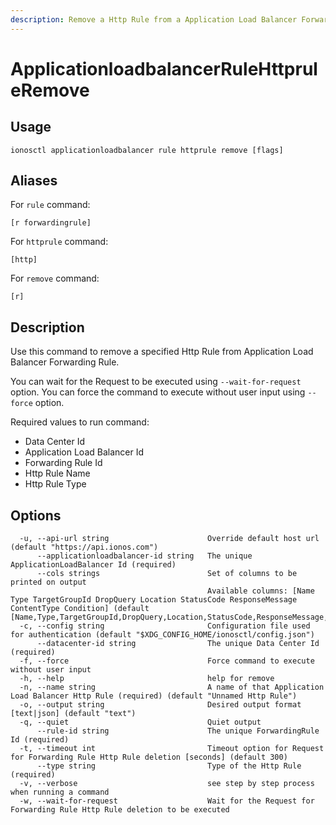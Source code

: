 ```yaml
---
description: Remove a Http Rule from a Application Load Balancer Forwarding Rule
---
```


# ApplicationloadbalancerRuleHttpruleRemove

## Usage

```text
ionosctl applicationloadbalancer rule httprule remove [flags]
```

## Aliases

For `rule` command:

```text
[r forwardingrule]
```

For `httprule` command:

```text
[http]
```

For `remove` command:

```text
[r]
```

## Description

Use this command to remove a specified Http Rule from Application Load Balancer Forwarding Rule.

You can wait for the Request to be executed using `--wait-for-request` option. You can force the command to execute without user input using `--force` option.

Required values to run command:

* Data Center Id
* Application Load Balancer Id
* Forwarding Rule Id
* Http Rule Name
* Http Rule Type

## Options

```text
  -u, --api-url string                      Override default host url (default "https://api.ionos.com")
      --applicationloadbalancer-id string   The unique ApplicationLoadBalancer Id (required)
      --cols strings                        Set of columns to be printed on output 
                                            Available columns: [Name Type TargetGroupId DropQuery Location StatusCode ResponseMessage ContentType Condition] (default [Name,Type,TargetGroupId,DropQuery,Location,StatusCode,ResponseMessage,ContentType,Condition])
  -c, --config string                       Configuration file used for authentication (default "$XDG_CONFIG_HOME/ionosctl/config.json")
      --datacenter-id string                The unique Data Center Id (required)
  -f, --force                               Force command to execute without user input
  -h, --help                                help for remove
  -n, --name string                         A name of that Application Load Balancer Http Rule (required) (default "Unnamed Http Rule")
  -o, --output string                       Desired output format [text|json] (default "text")
  -q, --quiet                               Quiet output
      --rule-id string                      The unique ForwardingRule Id (required)
  -t, --timeout int                         Timeout option for Request for Forwarding Rule Http Rule deletion [seconds] (default 300)
      --type string                         Type of the Http Rule (required)
  -v, --verbose                             see step by step process when running a command
  -w, --wait-for-request                    Wait for the Request for Forwarding Rule Http Rule deletion to be executed
```

